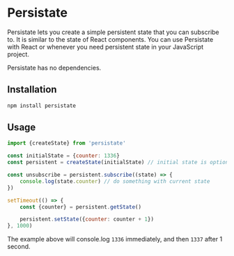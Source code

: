 # Persistate

Persistate lets you create a simple persistent state that you can subscribe to.
It is similar to the state of React components.
You can use Persistate with React or whenever you need persistent state in your JavaScript project.

Persistate has no dependencies.


## Installation

```sh
npm install persistate
```


## Usage

```js
import {createState} from 'persistate'

const initialState = {counter: 1336}
const persistent = createState(initialState) // initial state is optional (defaults to {})

const unsubscribe = persistent.subscribe((state) => {
    console.log(state.counter) // do something with current state
})

setTimeout(() => {
    const {counter} = persistent.getState()

    persistent.setState({counter: counter + 1})
}, 1000)
```

The example above will console.log `1336` immediately, and then `1337` after 1 second.
